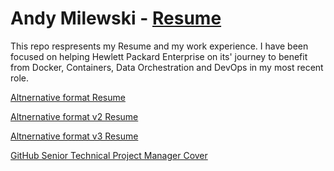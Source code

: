 # Andy Milewski - [Resume](topics/AndrewJMilewskiIII.pdf)

This repo respresents my Resume and my work experience.  I have been focused on helping Hewlett Packard Enterprise on its' journey to benefit from Docker, Containers, Data Orchestration and DevOps in my most recent role.

[Altnernative format Resume](topics/resumeMarch2018.md)

[Altnernative format v2 Resume](topics/resumeMarch2018v2.md)

[Altnernative format v3 Resume](topics/AndrewJMilewski3.pdf)

[GitHub Senior Technical Project Manager Cover](topics/SeniorTechnicalProjectManagerCover.md)
